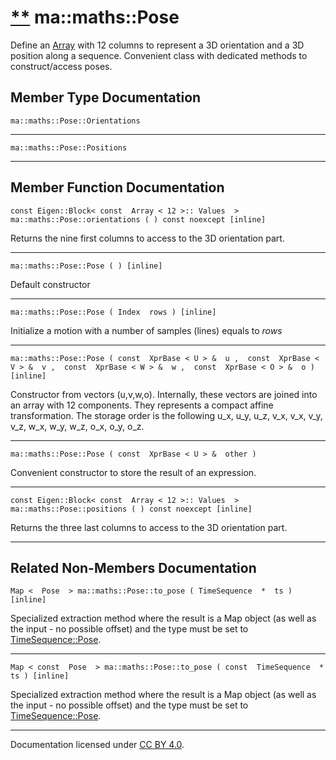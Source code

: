 [**](https://github.com/openma/openma-doc/edit/api/nightly/c++/classma_1_1maths_1_1_pose.md "Improve this documentation")
ma::maths::Pose
===============

Define an [Array](classma_1_1maths_1_1_array.html) with 12 columns to represent a 3D orientation and a 3D position along a sequence. Convenient class with dedicated methods to construct/access poses.

Member Type Documentation
-------------------------

    ma::maths::Pose::Orientations

------------------------------------------------------------------------

    ma::maths::Pose::Positions

------------------------------------------------------------------------

Member Function Documentation
-----------------------------

    const Eigen::Block< const  Array < 12 >:: Values  > ma::maths::Pose::orientations ( ) const noexcept [inline]

Returns the nine first columns to access to the 3D orientation part.

------------------------------------------------------------------------

    ma::maths::Pose::Pose ( ) [inline]

Default constructor

------------------------------------------------------------------------

    ma::maths::Pose::Pose ( Index  rows ) [inline]

Initialize a motion with a number of samples (lines) equals to *rows*

------------------------------------------------------------------------

    ma::maths::Pose::Pose ( const  XprBase < U > &  u ,  const  XprBase < V > &  v ,  const  XprBase < W > &  w ,  const  XprBase < O > &  o ) [inline]

Constructor from vectors (u,v,w,o). Internally, these vectors are joined into an array with 12 components. They represents a compact affine transformation. The storage order is the following u\_x, u\_y, u\_z, v\_x, v\_x, v\_y, v\_z, w\_x, w\_y, w\_z, o\_x, o\_y, o\_z.

------------------------------------------------------------------------

    ma::maths::Pose::Pose ( const  XprBase < U > &  other )

Convenient constructor to store the result of an expression.

------------------------------------------------------------------------

    const Eigen::Block< const  Array < 12 >:: Values  > ma::maths::Pose::positions ( ) const noexcept [inline]

Returns the three last columns to access to the 3D orientation part.

------------------------------------------------------------------------

Related Non-Members Documentation
---------------------------------

    Map <  Pose  > ma::maths::Pose::to_pose ( TimeSequence  *  ts ) [inline]

Specialized extraction method where the result is a Map object (as well as the input - no possible offset) and the type must be set to [TimeSequence::Pose](classma_1_1_time_sequence.html#1a8e5ba2425b030c3b7726203c1efbdac2ae06cf3a79f0abb9466209d281b7a5de5).

------------------------------------------------------------------------

    Map < const  Pose  > ma::maths::Pose::to_pose ( const  TimeSequence  *  ts ) [inline]

Specialized extraction method where the result is a Map object (as well as the input - no possible offset) and the type must be set to [TimeSequence::Pose](classma_1_1_time_sequence.html#1a8e5ba2425b030c3b7726203c1efbdac2ae06cf3a79f0abb9466209d281b7a5de5).

------------------------------------------------------------------------

Documentation licensed under [CC BY 4.0](https://creativecommons.org/licenses/by/4.0/).



